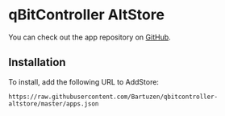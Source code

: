 # qBitController AltStore

You can check out the app repository on [GitHub](https://github.com/Bartuzen/qBitController).

## Installation

To install, add the following URL to AddStore:

`https://raw.githubusercontent.com/Bartuzen/qbitcontroller-altstore/master/apps.json`
